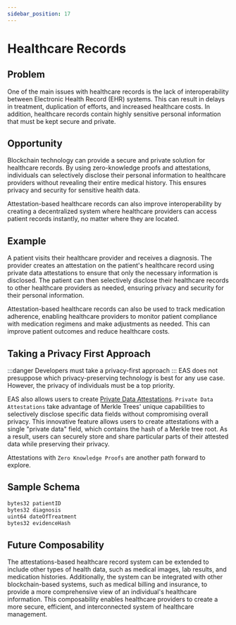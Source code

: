 ```yaml
---
sidebar_position: 17
---
```

# Healthcare Records

## Problem
One of the main issues with healthcare records is the lack of interoperability between Electronic Health Record (EHR) systems. This can result in delays in treatment, duplication of efforts, and increased healthcare costs. In addition, healthcare records contain highly sensitive personal information that must be kept secure and private.

## Opportunity
Blockchain technology can provide a secure and private solution for healthcare records. By using zero-knowledge proofs and attestations, individuals can selectively disclose their personal information to healthcare providers without revealing their entire medical history. This ensures privacy and security for sensitive health data.

Attestation-based healthcare records can also improve interoperability by creating a decentralized system where healthcare providers can access patient records instantly, no matter where they are located.

## Example
A patient visits their healthcare provider and receives a diagnosis. The provider creates an attestation on the patient's healthcare record using private data attestations to ensure that only the necessary information is disclosed. The patient can then selectively disclose their healthcare records to other healthcare providers as needed, ensuring privacy and security for their personal information.

Attestation-based healthcare records can also be used to track medication adherence, enabling healthcare providers to monitor patient compliance with medication regimens and make adjustments as needed. This can improve patient outcomes and reduce healthcare costs.

## Taking a Privacy First Approach
:::danger Developers must take a privacy-first approach
:::
EAS does not presuppose which privacy-preserving technology is best for any use case. However, the privacy of individuals must be a top priority. 

EAS also allows users to create [Private Data Attestations](/docs/tutorials/private-data-attestations). `Private Data Attestations` take advantage of Merkle Trees' unique capabilities to selectively disclose specific data fields without compromising overall privacy. This innovative feature allows users to create attestations with a single "private data" field, which contains the hash of a Merkle tree root. As a result, users can securely store and share particular parts of their attested data while preserving their privacy.

Attestations with `Zero Knowledge Proofs` are another path forward to explore. 


## Sample Schema

```jsx
bytes32 patientID
bytes32 diagnosis
uint64 dateOfTreatment
bytes32 evidenceHash
```

## Future Composability
The attestations-based healthcare record system can be extended to include other types of health data, such as medical images, lab results, and medication histories. Additionally, the system can be integrated with other blockchain-based systems, such as medical billing and insurance, to provide a more comprehensive view of an individual's healthcare information. This composability enables healthcare providers to create a more secure, efficient, and interconnected system of healthcare management.